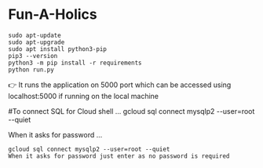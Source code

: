 # Fun-A-Holics
```
sudo apt-update 
sudo apt-upgrade 
sudo apt install python3-pip 
pip3 --version 
python3 -m pip install -r requirements
python run.py
```
👉 It runs the application on 5000 port which can be accessed using localhost:5000 if running on the local machine<br>

#To connect SQL for Cloud shell 
...
gcloud sql connect mysqlp2 --user=root --quiet

When it asks for password 
...
```
gcloud sql connect mysqlp2 --user=root --quiet 
When it asks for password just enter as no password is required
```
